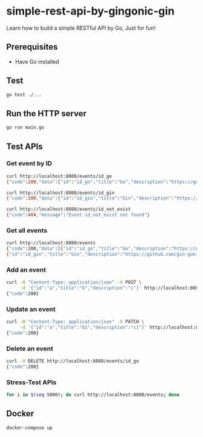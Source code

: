 # simple-rest-api-by-gingonic-gin
Learn how to build a simple RESTful API by Go, Just for fun!

## Prerequisites
* Have Go installed

## Test
``` bash
go test ./...
```

## Run the HTTP server
``` bash
go run main.go
```

## Test APIs

### Get event by ID
``` bash
curl http://localhost:8080/events/id_go
{"code":200,"data":{"id":"id_go","title":"Go","description":"https://golang.org/"}}

curl http://localhost:8080/events/id_gin
{"code":200,"data":{"id":"id_gin","title":"Gin","description":"https://github.com/gin-gonic/gin"}}

curl http://localhost:8080/events/id_not_exist
{"code":404,"message":"Event id_not_exist not found"}
```

### Get all events
``` bash
curl http://localhost:8080/events
{"code":200,"data":[{"id":"id_go","title":"Go","description":"https://golang.org/"},
{"id":"id_gin","title":"Gin","description":"https://github.com/gin-gonic/gin"}]}
```

### Add an event
``` bash
curl -H "Content-Type: application/json" -X POST \
     -d '{"id":"a","title":"b","description":"c"}' http://localhost:8080/events
{"code":200}
```

### Update an event
``` bash
curl -H "Content-Type: application/json" -X PATCH \
     -d '{"id":"a","title":"b1","description":"c1"}' http://localhost:8080/events
{"code":200}
```

### Delete an event
``` bash
curl -X DELETE http://localhost:8080/events/id_go
{"code":200}
```

### Stress-Test APIs
``` bash
for i in $(seq 5000); do curl http://localhost:8080/events; done
```

## Docker
``` bash
docker-compose up
```
